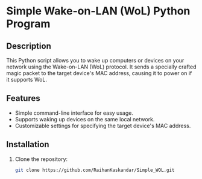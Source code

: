 # Simple Wake-on-LAN (WoL) Python Program

## Description
This Python script allows you to wake up computers or devices on your network using the Wake-on-LAN (WoL) protocol. It sends a specially crafted magic packet to the target device's MAC address, causing it to power on if it supports WoL.

## Features
- Simple command-line interface for easy usage.
- Supports waking up devices on the same local network.
- Customizable settings for specifying the target device's MAC address.

## Installation
1. Clone the repository:
   ```bash
   git clone https://github.com/RaihanKaskandar/Simple_WOL.git
